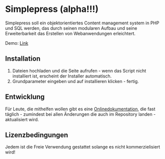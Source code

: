Simplepress (alpha!!!)
===========================================

Simplepress soll ein objektorientiertes Content management system in PHP und SQL werden, das durch seinen modularen Aufbau und seine Erweiterbarkeit das Erstellen von Webanwendungen erleichtert.

Demo: [Link](https://simplepress.ml)

Installation
---------------------------

1. Dateien hochladen und die Seite aufrufen - wenn das Script nicht installiert ist, erscheint der Installer automatisch.
2. Grundparameter eingeben und auf installieren klicken - fertig.

Entwicklung
-----------

Für Leute, die mithelfen wollen gibt es eine [Onlinedokumentation](http://dev.simplepress.ml), die fast täglich - zumindest bei allen Änderungen die auch im Repository landen - aktualisiert wird.

Lizenzbedingungen
-----------------

Jedem ist die Freie Verwendung gestattet solange es nicht kommerzielisiert wird!
